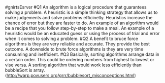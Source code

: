 #gnirtsEsrver
#Q1
An algorithm is a logical procedure that guarantees solving a problem. A heuristic is a simple thinking strategy that allows us to make judgements and solve problems efficinetly. Heuristics increase the chance of error but they are faster to do. An example of an algorithm would be a recipe that you follow step-by-step to make a meal. An example of a heuristic would be an educated guess or using the process of trial and error when it comes to solving a problem.
#Q2
A benefit to bruce force algorithms is they are very reliable and accurate. They provide the best outcome. A downside to brute force algorithms is they are very time consuming and inefficient.
#Q3
Basically, sorting algorithms arrange data in a certain order. This could be ordering numbers from highest to lowest or vise versa. A sorting algorithm that would work less efficiently than bubbleSort is array. (http://warp.povusers.org/grrr/bubblesort_misconceptions.html)
